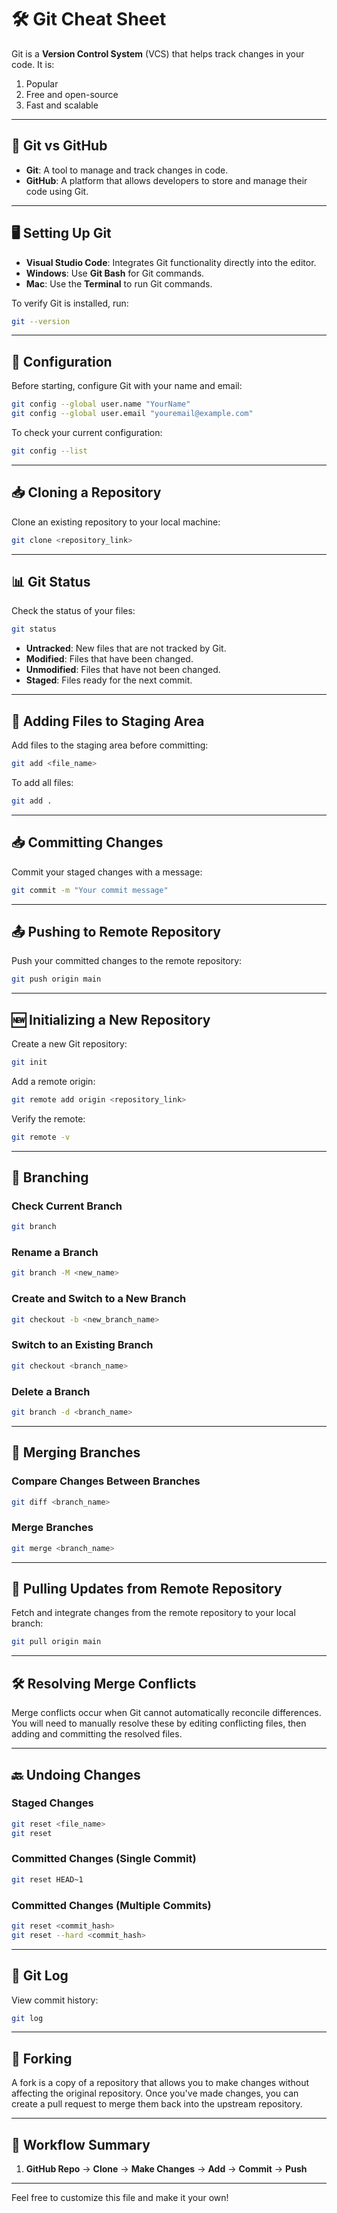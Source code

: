 # 🛠️ Git Cheat Sheet

Git is a **Version Control System** (VCS) that helps track changes in your code. It is:

1. Popular
2. Free and open-source
3. Fast and scalable

---

## 🚀 Git vs GitHub

- **Git**: A tool to manage and track changes in code.
- **GitHub**: A platform that allows developers to store and manage their code using Git.

---

## 🖥️ Setting Up Git

- **Visual Studio Code**: Integrates Git functionality directly into the editor.
- **Windows**: Use **Git Bash** for Git commands.
- **Mac**: Use the **Terminal** to run Git commands.

To verify Git is installed, run:
```bash
git --version
```

---

## 🔧 Configuration
Before starting, configure Git with your name and email:
```bash
git config --global user.name "YourName"
git config --global user.email "youremail@example.com"
```
To check your current configuration:
```bash
git config --list
```

---

## 📥 Cloning a Repository
Clone an existing repository to your local machine:
```bash
git clone <repository_link>
```

---

## 📊 Git Status
Check the status of your files:
```bash
git status
```

- **Untracked**: New files that are not tracked by Git.
- **Modified**: Files that have been changed.
- **Unmodified**: Files that have not been changed.
- **Staged**: Files ready for the next commit.

---

## 📂 Adding Files to Staging Area
Add files to the staging area before committing:
```bash
git add <file_name>
```
To add all files:
```bash
git add .
```

---

## 📥 Committing Changes
Commit your staged changes with a message:
```bash
git commit -m "Your commit message"
```

---

## 📤 Pushing to Remote Repository
Push your committed changes to the remote repository:
```bash
git push origin main
```

---

## 🆕 Initializing a New Repository
Create a new Git repository:
```bash
git init
```
Add a remote origin:
```bash
git remote add origin <repository_link>
```
Verify the remote:
```bash
git remote -v
```

---

## 🌿 Branching

### Check Current Branch
```bash
git branch
```

### Rename a Branch
```bash
git branch -M <new_name>
```

### Create and Switch to a New Branch
```bash
git checkout -b <new_branch_name>
```

### Switch to an Existing Branch
```bash
git checkout <branch_name>
```

### Delete a Branch
```bash
git branch -d <branch_name>
```

---

## 🔀 Merging Branches

### Compare Changes Between Branches
```bash
git diff <branch_name>
```

### Merge Branches
```bash
git merge <branch_name>
```

---

## 🔄 Pulling Updates from Remote Repository
Fetch and integrate changes from the remote repository to your local branch:
```bash
git pull origin main
```

---

## 🛠️ Resolving Merge Conflicts
Merge conflicts occur when Git cannot automatically reconcile differences. You will need to manually resolve these by editing conflicting files, then adding and committing the resolved files.

---

## 🔙 Undoing Changes

### Staged Changes
```bash
git reset <file_name>
git reset
```

### Committed Changes (Single Commit)
```bash
git reset HEAD~1
```

### Committed Changes (Multiple Commits)
```bash
git reset <commit_hash>
git reset --hard <commit_hash>
```

---

## 📜 Git Log
View commit history:
```bash
git log
```

---

## 🍴 Forking
A fork is a copy of a repository that allows you to make changes without affecting the original repository. Once you've made changes, you can create a pull request to merge them back into the upstream repository.

---

## 🚀 Workflow Summary

1. **GitHub Repo** → **Clone** → **Make Changes** → **Add** → **Commit** → **Push**

---

Feel free to customize this file and make it your own!
